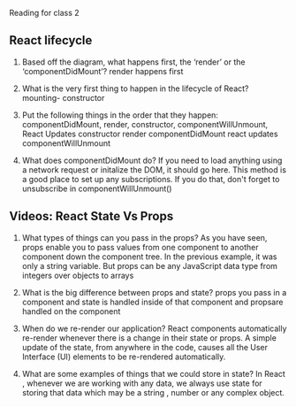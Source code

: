 Reading for class 2

## React lifecycle

1. Based off the diagram, what happens first, the ‘render’ or the ‘componentDidMount’?
render happens first

2. What is the very first thing to happen in the lifecycle of React?
mounting- constructor 

3. Put the following things in the order that they happen: componentDidMount, render, constructor, componentWillUnmount, React Updates
constructor
render
componentDidMount
react updates
componentWillUnmount

4. What does componentDidMount do?
If you need to load anything using a network request or initalize the DOM, it should go here. This method is a good place to set up any subscriptions. If you do that, don't forget to unsubscribe in componentWillUnmount()


## Videos: React State Vs Props

1. What types of things can you pass in the props?
As you have seen, props enable you to pass values from one component to another component down the component tree. In the previous example, it was only a string variable. But props can be any JavaScript data type from integers over objects to arrays

2. What is the big difference between props and state?
props you pass in a component and state is handled inside of that component and propsare handled on the component 

4. When do we re-render our application?
React components automatically re-render whenever there is a change in their state or props. A simple update of the state, from anywhere in the code, causes all the User Interface (UI) elements to be re-rendered automatically.

5. What are some examples of things that we could store in state?
In React , whenever we are working with any data, we always use state for storing that data which may be a string , number or any complex object.



